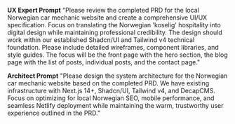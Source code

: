 **UX Expert Prompt**
"Please review the completed PRD for the local Norwegian car mechanic website and create a comprehensive UI/UX specification. Focus on translating the Norwegian 'koselig' hospitality into digital design while maintaining professional credibility. The design should work within our established Shadcn/UI and Tailwind v4 technical foundation. Please include detailed wireframes, component libraries, and style guides. The focus will be the front page with the hero section, the blog page with the list of posts, individual posts, and the contact page."

**Architect Prompt**
"Please design the system architecture for the Norwegian car mechanic website based on the completed PRD. We have existing infrastructure with Next.js 14+, Shadcn/UI, Tailwind v4, and DecapCMS. Focus on optimizing for local Norwegian SEO, mobile performance, and seamless Netlify deployment while maintaining the warm, trustworthy user experience outlined in the PRD."